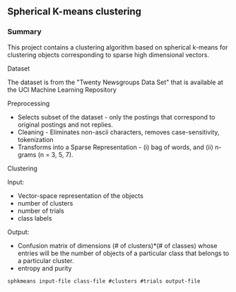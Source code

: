 ## Spherical K-means clustering

### Summary

This project contains a clustering algorithm based on spherical k-means for clustering objects corresponding to sparse high dimensional vectors. 



Dataset

The dataset is from the "Twenty Newsgroups Data Set" that is available at the UCI Machine Learning Repository


Preprocessing 

- Selects subset of the dataset - only the postings that correspond to original postings and not replies. 
- Cleaning - Eliminates non-ascii characters, removes case-sensitivity, tokenization
- Transforms into a Sparse Representation - (i) bag of words, and (ii) n-grams (n = 3, 5, 7).



Clustering

Input: 
- Vector-space representation of the objects
- number of clusters
- number of trials 
- class labels 

Output:
- Confusion matrix of dimensions (# of clusters)*(# of classes) whose entries will be the number of objects of a particular class that belongs to a particular cluster. 
- entropy and purity

```
sphkmeans input-file class-file #clusters #trials output-file
```


